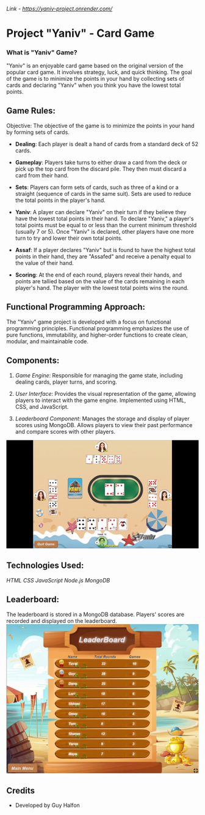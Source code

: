 ###### Link - https://yaniv-project.onrender.com/
# Project "Yaniv" - Card Game

### What is "Yaniv" Game?
"Yaniv" is an enjoyable card game based on the original version of the popular card game. It involves strategy, luck, and quick thinking. The goal of the game is to minimize the points in your hand by collecting sets of cards and declaring "Yaniv" when you think you have the lowest total points.

## Game Rules:
Objective: The objective of the game is to minimize the points in your hand by forming sets of cards.

- **Dealing**: Each player is dealt a hand of cards from a standard deck of 52 cards.

- **Gameplay**: Players take turns to either draw a card from the deck or pick up the top card from the discard pile. They then must discard a card from their hand.

- **Sets**: Players can form sets of cards, such as three of a kind or a straight (sequence of cards in the same suit). Sets are used to reduce the total points in the player's hand.

- **Yaniv**: A player can declare "Yaniv" on their turn if they believe they have the lowest total points in their hand. To declare "Yaniv," a player's total points must be equal to or less than the current minimum threshold (usually 7 or 5). Once "Yaniv" is declared, other players have one more turn to try and lower their own total points.

- **Assaf**: If a player declares "Yaniv" but is found to have the highest total points in their hand, they are "Assafed" and receive a penalty equal to the value of their hand.

- **Scoring**: At the end of each round, players reveal their hands, and points are tallied based on the value of the cards remaining in each player's hand. The player with the lowest total points wins the round.

## Functional Programming Approach:
The "Yaniv" game project is developed with a focus on functional programming principles. Functional programming emphasizes the use of pure functions, immutability, and higher-order functions to create clean, modular, and maintainable code.

## Components:
1. *Game Engine*:
Responsible for managing the game state, including dealing cards, player turns, and scoring.

2. *User Interface*:
Provides the visual representation of the game, allowing players to interact with the game engine. Implemented using HTML, CSS, and JavaScript.

3. *Leaderboard Component*:
Manages the storage and display of player scores using MongoDB. Allows players to view their past performance and compare scores with other players.

![gamegif](./public/Images/readme/gamegif.gif)

## Technologies Used:
*HTML*
*CSS*
*JavaScript*
*Node.js*
*MongoDB*

## Leaderboard:
The leaderboard is stored in a MongoDB database. Players' scores are recorded and displayed on the leaderboard.
![leaderboardpic](./public/Images/readme/leaderboard.png)

## Credits
- Developed by Guy Halfon